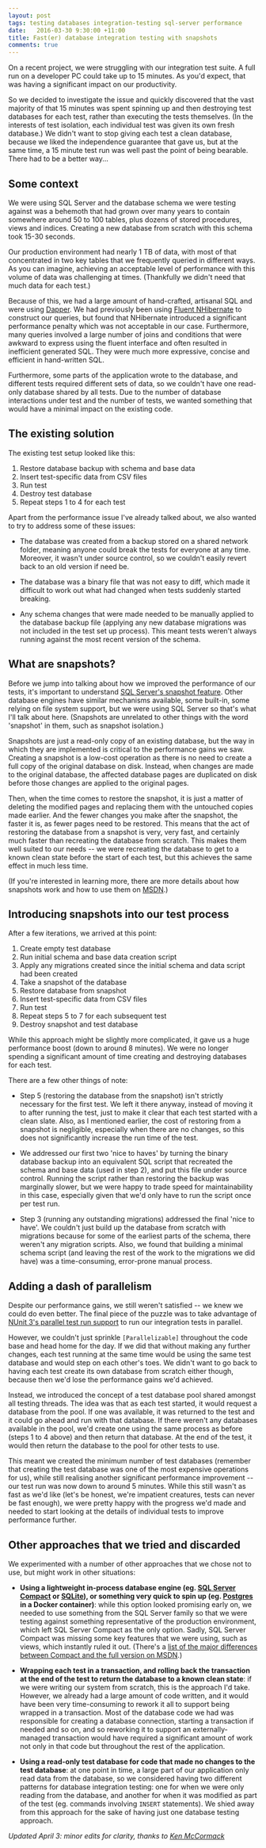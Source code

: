 ```yaml
---
layout: post
tags: testing databases integration-testing sql-server performance
date:   2016-03-30 9:30:00 +11:00
title: Fast(er) database integration testing with snapshots
comments: true
---
```


On a recent project, we were struggling with our integration test suite. A full run on a developer PC could take up to 15 minutes. As you'd expect, that was having a significant impact on our productivity.

So we decided to investigate the issue and quickly discovered that the vast majority of that 15 minutes was spent spinning up and then destroying test databases for each test, rather than executing the tests themselves. (In the interests of test isolation, each individual test was given its own fresh database.) We didn't want to stop giving each test a clean database, because we liked the independence guarantee that gave us, but at the same time, a 15 minute test run was well past the point of being bearable. There had to be a better way... 

## Some context

We were using SQL Server and the database schema we were testing against was a behemoth that had grown over many years to contain somewhere around 50 to 100 tables, plus dozens of stored procedures, views and indices. Creating a new database from scratch with this schema took 15-30 seconds.

Our production environment had nearly 1 TB of data, with most of that concentrated in two key tables that we frequently queried in different ways. As you can imagine, achieving an acceptable level of performance with this volume of data was challenging at times. (Thankfully we didn't need that much data for each test.)

Because of this, we had a large amount of hand-crafted, artisanal SQL and were using [Dapper](https://github.com/StackExchange/dapper-dot-net). We had previously been using [Fluent NHibernate](http://www.fluentnhibernate.org/) to construct our queries, but found that NHibernate introduced a significant performance penalty which was not acceptable in our case. Furthermore, many queries involved a large number of joins and conditions that were awkward to express using the fluent interface and often resulted in inefficient generated SQL. They were much more expressive, concise and efficient in hand-written SQL. 

Furthermore, some parts of the application wrote to the database, and different tests required different sets of data, so we couldn't have one read-only database shared by all tests. Due to the number of database interactions under test and the number of tests, we wanted something that would have a minimal impact on the existing code. 

## The existing solution

The existing test setup looked like this:

1. Restore database backup with schema and base data
2. Insert test-specific data from CSV files
3. Run test
4. Destroy test database
5. Repeat steps 1 to 4 for each test

Apart from the performance issue I've already talked about, we also wanted to try to address some of these issues:

* The database was created from a backup stored on a shared network folder, meaning anyone could break the tests for everyone at any time. Moreover, it wasn't under source control, so we couldn't easily revert back to an old version if need be.

* The database was a binary file that was not easy to diff, which made it difficult to work out what had changed when tests suddenly started breaking.

* Any schema changes that were made needed to be manually applied to the database backup file (applying any new database migrations was not included in the test set up process). This meant tests weren't always running against the most recent version of the schema.

## What are snapshots?

Before we jump into talking about how we improved the performance of our tests, it's important to understand [SQL Server's snapshot feature](https://msdn.microsoft.com/en-us/library/ms175158.aspx). Other database engines have similar mechanisms available, some built-in, some relying on file system support, but we were using SQL Server so that's what I'll talk about here. (Snapshots are unrelated to other things with the word 'snapshot' in them, such as snapshot isolation.)

Snapshots are just a read-only copy of an existing database, but the way in which they are implemented is critical to the performance gains we saw. Creating a snapshot is a low-cost operation as there is no need to create a full copy of the original database on disk. Instead, when changes are made to the original database, the affected database pages are duplicated on disk before those changes are applied to the original pages. 

Then, when the time comes to restore the snapshot, it is just a matter of deleting the modified pages and replacing them with the untouched copies made earlier. And the fewer changes you make after the snapshot, the faster it is, as fewer pages need to be restored. This means that the act of restoring the database from a snapshot is very, very fast, and certainly much faster than recreating the database from scratch. This makes them well suited to our needs -- we were recreating the database to get to a known clean state before the start of each test, but this achieves the same effect in much less time.

(If you're interested in learning more, there are more details about how snapshots work and how to use them on [MSDN](https://msdn.microsoft.com/en-us/library/ms175158.aspx).)

## Introducing snapshots into our test process

After a few iterations, we arrived at this point:

1. Create empty test database
2. Run initial schema and base data creation script
3. Apply any migrations created since the initial schema and data script had been created
4. Take a snapshot of the database
5. Restore database from snapshot
6. Insert test-specific data from CSV files
7. Run test
8. Repeat steps 5 to 7 for each subsequent test
9. Destroy snapshot and test database

While this approach might be slightly more complicated, it gave us a huge performance boost (down to around 8 minutes). We were no longer spending a significant amount of time creating and destroying databases for each test.

There are a few other things of note:

* Step 5 (restoring the database from the snapshot) isn't strictly necessary for the first test. We left it there anyway, instead of moving it to after running the test, just to make it clear that each test started with a clean slate. Also, as I mentioned earlier, the cost of restoring from a snapshot is negligible, especially when there are no changes, so this does not significantly increase the run time of the test.

* We addressed our first two 'nice to haves' by turning the binary database backup into an equivalent SQL script that recreated the schema and base data (used in step 2), and put this file under source control. Running the script rather than restoring the backup was marginally slower, but we were happy to trade speed for maintainability in this case, especially given that we'd only have to run the script once per test run.

* Step 3 (running any outstanding migrations) addressed the final 'nice to have'. We couldn't just build up the database from scratch with migrations because for some of the earliest parts of the schema, there weren't any migration scripts. Also, we found that building a minimal schema script (and leaving the rest of the work to the migrations we did have) was a time-consuming, error-prone manual process. 

## Adding a dash of parallelism

Despite our performance gains, we still weren't satisfied -- we knew we could do even better. The final piece of the puzzle was to take advantage of [NUnit 3's parallel test run support](https://github.com/nunit/docs/wiki/Framework-Parallel-Test-Execution) to run our integration tests in parallel. 

However, we couldn't just sprinkle `[Parallelizable]` throughout the code base and head home for the day. If we did that without making any further changes, each test running at the same time would be using the same test database and would step on each other's toes. We didn't want to go back to having each test create its own database from scratch either though, because then we'd lose the performance gains we'd achieved. 

Instead, we introduced the concept of a test database pool shared amongst all testing threads. The idea was that as each test started, it would request a database from the pool. If one was available, it was returned to the test and it could go ahead and run with that database. If there weren't any databases available in the pool, we'd create one using the same process as before (steps 1 to 4 above) and then return that database. At the end of the test, it would then return the database to the pool for other tests to use. 

This meant we created the minimum number of test databases (remember that creating the test database was one of the most expensive operations for us), while still realising another significant performance improvement -- our test run was now down to around 5 minutes. While this still wasn't as fast as we'd like (let's be honest, we're impatient creatures, tests can never be fast enough), we were pretty happy with the progress we'd made and needed to start looking at the details of individual tests to improve performance further.

## Other approaches that we tried and discarded
We experimented with a number of other approaches that we chose not to use, but might work in other situations:

* **Using a lightweight in-process database engine (eg. [SQL Server Compact](https://msdn.microsoft.com/en-au/data/ff687142.aspx) or [SQLite](https://www.sqlite.org/)), or something very quick to spin up (eg. [Postgres](http://www.postgresql.org/) in a Docker container)**: while this option looked promising early on, we needed to use something from the SQL Server family so that we were testing against something representative of the production environment, which left SQL Server Compact as the only option. Sadly, SQL Server Compact was missing some key features that we were using, such as views, which instantly ruled it out. (There's a [list of the major differences between Compact and the full version on MSDN](https://technet.microsoft.com/en-us/library/bb896140(v=sql.110).aspx).)

* **Wrapping each test in a transaction, and rolling back the transaction at the end of the test to return the database to a known clean state**: if we were writing our system from scratch, this is the approach I'd take. However, we already had a large amount of code written, and it would have been very time-consuming to rework it all to support being wrapped in a transaction. Most of the database code we had was responsible for creating a database connection, starting a transaction if needed and so on, and so reworking it to support an externally-managed transaction would have required a significant amount of work not only in that code but throughout the rest of the application.

* **Using a read-only test database for code that made no changes to the test database**: at one point in time, a large part of our application only read data from the database, so we considered having two different patterns for database integration testing: one for when we were only reading from the database, and another for when it was modified as part of the test (eg. commands involving `INSERT` statements). We shied away from this approach for the sake of having just one database testing approach.

*Updated April 3: minor edits for clarity, thanks to [Ken McCormack](https://twitter.com/kenmccormack)*

